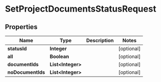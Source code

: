 

# SetProjectDocumentsStatusRequest

## Properties

Name | Type | Description | Notes
------------ | ------------- | ------------- | -------------
**statusId** | **Integer** |  |  [optional]
**all** | **Boolean** |  |  [optional]
**documentIds** | **List&lt;Integer&gt;** |  |  [optional]
**noDocumentIds** | **List&lt;Integer&gt;** |  |  [optional]



